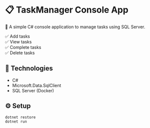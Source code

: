 # 📋 TaskManager Console App

🚀 A simple C# console application to manage tasks using SQL Server.

✅ Add tasks  
✅ View tasks  
✅ Complete tasks  
✅ Delete tasks

## 🌟 Technologies

- C#
- Microsoft.Data.SqlClient
- SQL Server (Docker)

## ⚙️ Setup

```bash
dotnet restore
dotnet run
